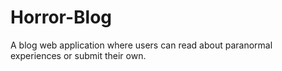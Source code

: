 # Horror-Blog
A blog web application where users can read about paranormal experiences or submit their own.
